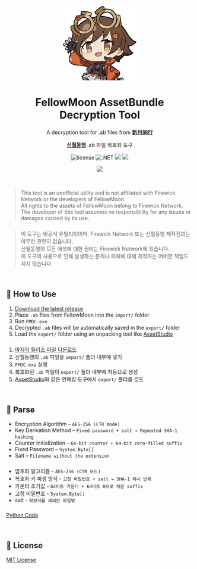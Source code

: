 <p align="center">
  <img src="icon.png" width="200" alt="icon" />
</p>

<h1 align="center">FellowMoon AssetBundle Decryption Tool</h1>

<div align="center">

A decryption tool for .ab files from [**新月同行**](https://xytx.firewick.net/home)

[**신월동행**](https://xytx.firewick.net/home) .ab 파일 복호화 도구
  
</div>

<p align="center">
  <img alt="license" src="https://img.shields.io/github/license/maynut02/fellowmoon-decrypter">
  <img alt=".NET" src="https://img.shields.io/badge/.NET-≥%208-512BD4?logo=csharp">
  <img src="https://img.shields.io/github/v/release/maynut02/fellowmoon-decrypter.svg" />
  <img src="https://img.shields.io/badge/platform-Windows-blue" />
</p>

<p align="center">
  <a href="https://github.com/maynut02/fellowmoon-decrypter/releases/latest">
    <img src="https://img.shields.io/badge/Download-ZIP-brightgreen?style=for-the-badge&logo=windows" />
  </a>
</p>

<div><br></div>

> This tool is an unofficial utility and is not affiliated with Firewick Network or the developers of FellowMoon.<br>
> All rights to the assets of FellowMoon belong to Firewick Network.<br>
> The developer of this tool assumes no responsibility for any issues or damages caused by its use.

###

> 이 도구는 비공식 유틸리티이며, Firewick Network 또는 신월동행 제작진과는 아무런 관련이 없습니다.<br>
> 신월동행의 모든 에셋에 대한 권리는 Firewick Network에 있습니다.<br>
> 이 도구의 사용으로 인해 발생하는 문제나 피해에 대해 제작자는 어떠한 책임도 지지 않습니다.

<div><br></div>

## 🚀 How to Use

1. [Download the latest release](https://github.com/maynut02/fellowmoon-decrypter/releases/latest)
2. Place `.ab` files from FellowMoon into the `import/` folder
3. Run `FMDC.exe`
4. Decrypted `.ab` files will be automatically saved in the `export/` folder
5. Load the `export/` folder using an unpacking tool like [AssetStudio](https://github.com/zhangjiequan/AssetStudio)

###

1. [마지막 릴리즈 파일 다운로드](https://github.com/maynut02/fellowmoon-decrypter/releases/latest)
2. 신월동행의 `.ab` 파일을 `import/` 폴더 내부에 넣기
3. `FMDC.exe` 실행
4. 복호화된 `.ab` 파일이 `export/` 폴더 내부에 자동으로 생성
5. [AssetStudio](https://github.com/zhangjiequan/AssetStudio)와 같은 언패킹 도구에서 `export/` 폴더를 로드

<div><br></div>

## 🔧 Parse

- Encryption Algorithm – `AES-256 (CTR mode)`
- Key Derivation Method – `Fixed password + salt → Repeated SHA-1 hashing`
- Counter Initialization – `64-bit counter + 64-bit zero-filled suffix`
- Fixed Password – `System.Byte[]`
- Salt – `Filename without the extension`

###

- 암호화 알고리즘 - `AES-256 (CTR 모드)`
- 복호화 키 파생 방식 - `고정 비밀번호 + salt → SHA-1 해시 반복`
- 카운터 초기값 - `64비트 카운터 + 64비트 0으로 채운 suffix`
- 고정 비밀번호 - `System.Byte[]`
- salt - `확장자를 제외한 파일명`

###

[Python Code](https://github.com/maynut02/fellowmoon-decrypter/blob/master/python/main.py)

<div><br></div>

## 📄 License

[MIT License](https://github.com/maynut02/fellowmoon-decrypter/blob/main/LICENSE)